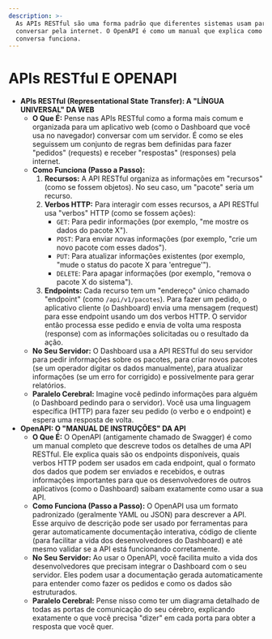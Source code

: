 ```yaml
---
description: >-
  As APIs RESTful são uma forma padrão que diferentes sistemas usam para
  conversar pela internet. O OpenAPI é como um manual que explica como essa
  conversa funciona.
---
```


# APIs RESTful E OPENAPI

* **APIs RESTful (Representational State Transfer): A "LÍNGUA UNIVERSAL" DA WEB**
  * **O Que É:** Pense nas APIs RESTful como a forma mais comum e organizada para um aplicativo web (como o Dashboard que você usa no navegador) conversar com um servidor. É como se eles seguissem um conjunto de regras bem definidas para fazer "pedidos" (requests) e receber "respostas" (responses) pela internet.
  * **Como Funciona (Passo a Passo):**
    1. **Recursos:** A API RESTful organiza as informações em "recursos" (como se fossem objetos). No seu caso, um "pacote" seria um recurso.
    2. **Verbos HTTP:** Para interagir com esses recursos, a API RESTful usa "verbos" HTTP (como se fossem ações):
       * `GET`: Para pedir informações (por exemplo, "me mostre os dados do pacote X").
       * `POST`: Para enviar novas informações (por exemplo, "crie um novo pacote com esses dados").
       * `PUT`: Para atualizar informações existentes (por exemplo, "mude o status do pacote X para 'entregue'").
       * `DELETE`: Para apagar informações (por exemplo, "remova o pacote X do sistema").
    3. **Endpoints:** Cada recurso tem um "endereço" único chamado "endpoint" (como `/api/v1/pacotes`). Para fazer um pedido, o aplicativo cliente (o Dashboard) envia uma mensagem (request) para esse endpoint usando um dos verbos HTTP. O servidor então processa esse pedido e envia de volta uma resposta (response) com as informações solicitadas ou o resultado da ação.
  * **No Seu Servidor:** O Dashboard usa a API RESTful do seu servidor para pedir informações sobre os pacotes, para criar novos pacotes (se um operador digitar os dados manualmente), para atualizar informações (se um erro for corrigido) e possivelmente para gerar relatórios.
  * **Paralelo Cerebral:** Imagine você pedindo informações para alguém (o Dashboard pedindo para o servidor). Você usa uma linguagem específica (HTTP) para fazer seu pedido (o verbo e o endpoint) e espera uma resposta de volta.
* **OpenAPI: O "MANUAL DE INSTRUÇÕES" DA API**
  * **O Que É:** O OpenAPI (antigamente chamado de Swagger) é como um manual completo que descreve todos os detalhes de uma API RESTful. Ele explica quais são os endpoints disponíveis, quais verbos HTTP podem ser usados em cada endpoint, qual o formato dos dados que podem ser enviados e recebidos, e outras informações importantes para que os desenvolvedores de outros aplicativos (como o Dashboard) saibam exatamente como usar a sua API.
  * **Como Funciona (Passo a Passo):** O OpenAPI usa um formato padronizado (geralmente YAML ou JSON) para descrever a API. Esse arquivo de descrição pode ser usado por ferramentas para gerar automaticamente documentação interativa, código de cliente (para facilitar a vida dos desenvolvedores do Dashboard) e até mesmo validar se a API está funcionando corretamente.
  * **No Seu Servidor:** Ao usar o OpenAPI, você facilita muito a vida dos desenvolvedores que precisam integrar o Dashboard com o seu servidor. Eles podem usar a documentação gerada automaticamente para entender como fazer os pedidos e como os dados são estruturados.
  * **Paralelo Cerebral:** Pense nisso como ter um diagrama detalhado de todas as portas de comunicação do seu cérebro, explicando exatamente o que você precisa "dizer" em cada porta para obter a resposta que você quer.

